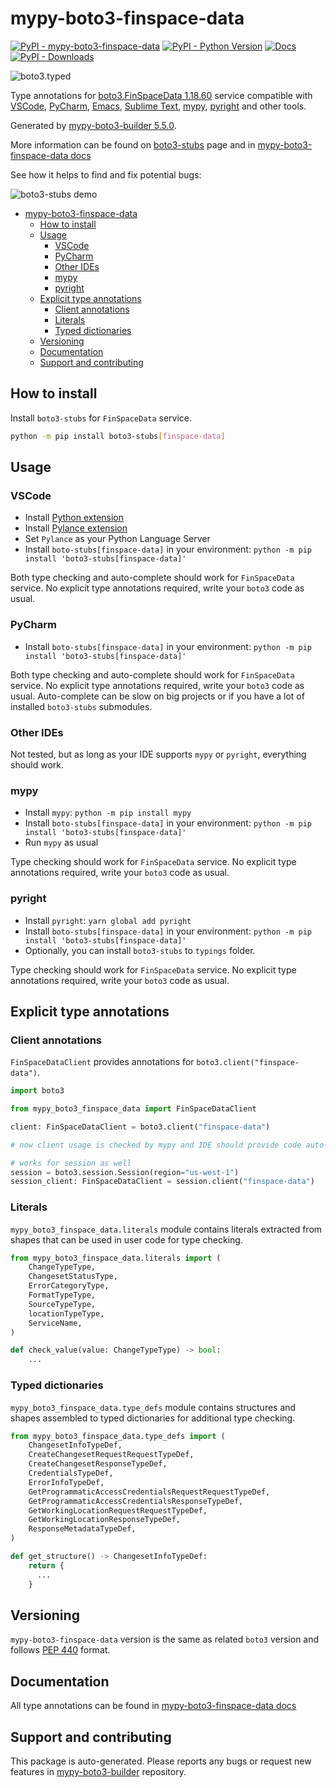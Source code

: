 <a id="mypy-boto3-finspace-data"></a>

# mypy-boto3-finspace-data

[![PyPI - mypy-boto3-finspace-data](https://img.shields.io/pypi/v/mypy-boto3-finspace-data.svg?color=blue)](https://pypi.org/project/mypy-boto3-finspace-data)
[![PyPI - Python Version](https://img.shields.io/pypi/pyversions/mypy-boto3-finspace-data.svg?color=blue)](https://pypi.org/project/mypy-boto3-finspace-data)
[![Docs](https://img.shields.io/readthedocs/mypy-boto3-builder.svg?color=blue)](https://mypy-boto3-builder.readthedocs.io/)
[![PyPI - Downloads](https://img.shields.io/pypi/dw/mypy-boto3-finspace-data?color=blue)](https://pypistats.org/packages/mypy-boto3-finspace-data)

![boto3.typed](https://github.com/vemel/mypy_boto3_builder/raw/master/logo.png)

Type annotations for
[boto3.FinSpaceData 1.18.60](https://boto3.amazonaws.com/v1/documentation/api/1.18.60/reference/services/finspace-data.html#FinSpaceData)
service compatible with [VSCode](https://code.visualstudio.com/),
[PyCharm](https://www.jetbrains.com/pycharm/),
[Emacs](https://www.gnu.org/software/emacs/),
[Sublime Text](https://www.sublimetext.com/),
[mypy](https://github.com/python/mypy),
[pyright](https://github.com/microsoft/pyright) and other tools.

Generated by
[mypy-boto3-builder 5.5.0](https://github.com/vemel/mypy_boto3_builder).

More information can be found on
[boto3-stubs](https://pypi.org/project/boto3-stubs/) page and in
[mypy-boto3-finspace-data docs](https://vemel.github.io/boto3_stubs_docs/mypy_boto3_finspace_data/)

See how it helps to find and fix potential bugs:

![boto3-stubs demo](https://github.com/vemel/mypy_boto3_builder/raw/master/demo.gif)

- [mypy-boto3-finspace-data](#mypy-boto3-finspace-data)
  - [How to install](#how-to-install)
  - [Usage](#usage)
    - [VSCode](#vscode)
    - [PyCharm](#pycharm)
    - [Other IDEs](#other-ides)
    - [mypy](#mypy)
    - [pyright](#pyright)
  - [Explicit type annotations](#explicit-type-annotations)
    - [Client annotations](#client-annotations)
    - [Literals](#literals)
    - [Typed dictionaries](#typed-dictionaries)
  - [Versioning](#versioning)
  - [Documentation](#documentation)
  - [Support and contributing](#support-and-contributing)

<a id="how-to-install"></a>

## How to install

Install `boto3-stubs` for `FinSpaceData` service.

```bash
python -m pip install boto3-stubs[finspace-data]
```

<a id="usage"></a>

## Usage

<a id="vscode"></a>

### VSCode

- Install
  [Python extension](https://marketplace.visualstudio.com/items?itemName=ms-python.python)
- Install
  [Pylance extension](https://marketplace.visualstudio.com/items?itemName=ms-python.vscode-pylance)
- Set `Pylance` as your Python Language Server
- Install `boto-stubs[finspace-data]` in your environment:
  `python -m pip install 'boto3-stubs[finspace-data]'`

Both type checking and auto-complete should work for `FinSpaceData` service. No
explicit type annotations required, write your `boto3` code as usual.

<a id="pycharm"></a>

### PyCharm

- Install `boto-stubs[finspace-data]` in your environment:
  `python -m pip install 'boto3-stubs[finspace-data]'`

Both type checking and auto-complete should work for `FinSpaceData` service. No
explicit type annotations required, write your `boto3` code as usual.
Auto-complete can be slow on big projects or if you have a lot of installed
`boto3-stubs` submodules.

<a id="other-ides"></a>

### Other IDEs

Not tested, but as long as your IDE supports `mypy` or `pyright`, everything
should work.

<a id="mypy"></a>

### mypy

- Install `mypy`: `python -m pip install mypy`
- Install `boto-stubs[finspace-data]` in your environment:
  `python -m pip install 'boto3-stubs[finspace-data]'`
- Run `mypy` as usual

Type checking should work for `FinSpaceData` service. No explicit type
annotations required, write your `boto3` code as usual.

<a id="pyright"></a>

### pyright

- Install `pyright`: `yarn global add pyright`
- Install `boto-stubs[finspace-data]` in your environment:
  `python -m pip install 'boto3-stubs[finspace-data]'`
- Optionally, you can install `boto3-stubs` to `typings` folder.

Type checking should work for `FinSpaceData` service. No explicit type
annotations required, write your `boto3` code as usual.

<a id="explicit-type-annotations"></a>

## Explicit type annotations

<a id="client-annotations"></a>

### Client annotations

`FinSpaceDataClient` provides annotations for `boto3.client("finspace-data")`.

```python
import boto3

from mypy_boto3_finspace_data import FinSpaceDataClient

client: FinSpaceDataClient = boto3.client("finspace-data")

# now client usage is checked by mypy and IDE should provide code auto-complete

# works for session as well
session = boto3.session.Session(region="us-west-1")
session_client: FinSpaceDataClient = session.client("finspace-data")
```

<a id="literals"></a>

### Literals

`mypy_boto3_finspace_data.literals` module contains literals extracted from
shapes that can be used in user code for type checking.

```python
from mypy_boto3_finspace_data.literals import (
    ChangeTypeType,
    ChangesetStatusType,
    ErrorCategoryType,
    FormatTypeType,
    SourceTypeType,
    locationTypeType,
    ServiceName,
)

def check_value(value: ChangeTypeType) -> bool:
    ...
```

<a id="typed-dictionaries"></a>

### Typed dictionaries

`mypy_boto3_finspace_data.type_defs` module contains structures and shapes
assembled to typed dictionaries for additional type checking.

```python
from mypy_boto3_finspace_data.type_defs import (
    ChangesetInfoTypeDef,
    CreateChangesetRequestRequestTypeDef,
    CreateChangesetResponseTypeDef,
    CredentialsTypeDef,
    ErrorInfoTypeDef,
    GetProgrammaticAccessCredentialsRequestRequestTypeDef,
    GetProgrammaticAccessCredentialsResponseTypeDef,
    GetWorkingLocationRequestRequestTypeDef,
    GetWorkingLocationResponseTypeDef,
    ResponseMetadataTypeDef,
)

def get_structure() -> ChangesetInfoTypeDef:
    return {
      ...
    }
```

<a id="versioning"></a>

## Versioning

`mypy-boto3-finspace-data` version is the same as related `boto3` version and
follows [PEP 440](https://www.python.org/dev/peps/pep-0440/) format.

<a id="documentation"></a>

## Documentation

All type annotations can be found in
[mypy-boto3-finspace-data docs](https://vemel.github.io/boto3_stubs_docs/mypy_boto3_finspace_data/)

<a id="support-and-contributing"></a>

## Support and contributing

This package is auto-generated. Please reports any bugs or request new features
in [mypy-boto3-builder](https://github.com/vemel/mypy_boto3_builder/issues/)
repository.
